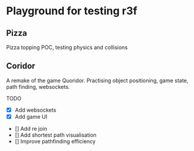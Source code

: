 # Playground for testing r3f

## Pizza

Pizza topping POC, testing physics and collisions

## Coridor

A remake of the game Quoridor. Practising object positioning, game state, path finding, websockets.

TODO
- [x] Add websockets
- [x] Add game UI
- [] Add re join
- [] Add shortest path visualisation
- [] Improve pathfinding efficiency